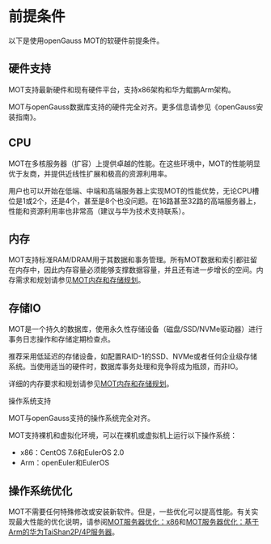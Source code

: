 # 前提条件<a name="ZH-CN_TOPIC_0289901003"></a>

以下是使用openGauss MOT的软硬件前提条件。

## 硬件支持<a name="zh-cn_topic_0283136672_zh-cn_topic_0280525104_section62723595"></a>

MOT支持最新硬件和现有硬件平台，支持x86架构和华为鲲鹏Arm架构。

MOT与openGauss数据库支持的硬件完全对齐。更多信息请参见《openGauss安装指南》。

## CPU<a name="zh-cn_topic_0283136672_zh-cn_topic_0280525104_section27641449"></a>

MOT在多核服务器（扩容）上提供卓越的性能。在这些环境中，MOT的性能明显优于友商，并提供近线性扩展和极高的资源利用率。

用户也可以开始在低端、中端和高端服务器上实现MOT的性能优势，无论CPU槽位是1或2个，还是4个，甚至是8个也没问题。在16路甚至32路的高端服务器上，性能和资源利用率也非常高（建议与华为技术支持联系）。

## 内存<a name="zh-cn_topic_0283136672_zh-cn_topic_0280525104_section47446450"></a>

MOT支持标准RAM/DRAM用于其数据和事务管理。所有MOT数据和索引都驻留在内存中，因此内存容量必须能够支撑数据容量，并且还有进一步增长的空间。内存需求和规划请参见[MOT内存和存储规划](MOT内存和存储规划.md)。

## 存储IO<a name="zh-cn_topic_0283136672_zh-cn_topic_0280525104_section24364873"></a>

MOT是一个持久的数据库，使用永久性存储设备（磁盘/SSD/NVMe驱动器）进行事务日志操作和存储定期检查点。

推荐采用低延迟的存储设备，如配置RAID-1的SSD、NVMe或者任何企业级存储系统。当使用适当的硬件时，数据库事务处理和竞争将成为瓶颈，而非IO。

详细的内存要求和规划请参见[MOT内存和存储规划](MOT内存和存储规划.md)。

操作系统支持

MOT与openGauss支持的操作系统完全对齐。

MOT支持裸机和虚拟化环境，可以在裸机或虚拟机上运行以下操作系统：

-   x86：CentOS 7.6和EulerOS 2.0
-   Arm：openEuler和EulerOS

## 操作系统优化<a name="zh-cn_topic_0283136672_zh-cn_topic_0280525104_section17957270"></a>

MOT不需要任何特殊修改或安装新软件。但是，一些优化可以提高性能。有关实现最大性能的优化说明，请参阅[MOT服务器优化：x86](MOT服务器优化-x86.md)和[MOT服务器优化：基于Arm的华为TaiShan2P/4P服务器](MOT服务器优化-基于Arm的华为TaiShan2P-4P服务器.md)。

